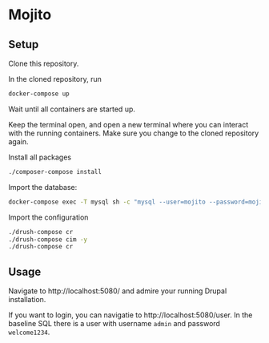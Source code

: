 # Mojito

## Setup

Clone this repository. 

In the cloned repository, run 

```sh
docker-compose up
```

Wait until all containers are started up.

Keep the terminal open, and open a new terminal where you can interact with the running containers. Make sure you change to the cloned repository again.

Install all packages

```sh
./composer-compose install
```

Import the database:

```sh
docker-compose exec -T mysql sh -c "mysql --user=mojito --password=mojito mojito" < tools/baseline.sql
```

Import the configuration

```sh
./drush-compose cr
./drush-compose cim -y
./drush-compose cr
```

## Usage

Navigate to http://localhost:5080/ and admire your running Drupal installation. 

If you want to login, you can navigatie to http://localhost:5080/user. In the baseline SQL there is a user with username `admin` and password `welcome1234`.